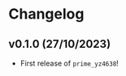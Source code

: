 # Changelog

<!--next-version-placeholder-->

## v0.1.0 (27/10/2023)

- First release of `prime_yz4638`!